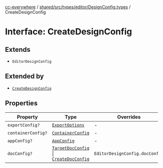[cc-everywhere](../../../../../../index.md) / [shared/src/types/editor/DesignConfig.types](../index.md) / CreateDesignConfig

# Interface: CreateDesignConfig

## Extends

- `EditorDesignConfig`

## Extended by

- [`CreateDesignConfig`](../../../3p/editor/DesignConfig.types/interfaces/CreateDesignConfig.md)

## Properties

| Property | Type | Overrides | Inherited from |
| ------ | ------ | ------ | ------ |
| `exportConfig?` | [`ExportOptions`](../../../ExportConfig.types/type-aliases/ExportOptions.md) | - | `EditorDesignConfig.exportConfig` |
| `containerConfig?` | [`ContainerConfig`](../../../ContainerConfig.types/type-aliases/ContainerConfig.md) | - | `EditorDesignConfig.containerConfig` |
| `appConfig?` | [`AppConfig`](../../AppConfig.types/type-aliases/AppConfig.md) | - | `EditorDesignConfig.appConfig` |
| `docConfig?` | [`TargetDocConfig`](../../../DesignConfig.types/interfaces/TargetDocConfig.md) \| [`CreateDocConfig`](../../DocConfig.types/interfaces/CreateDocConfig.md) | `EditorDesignConfig.docConfig` | - |
